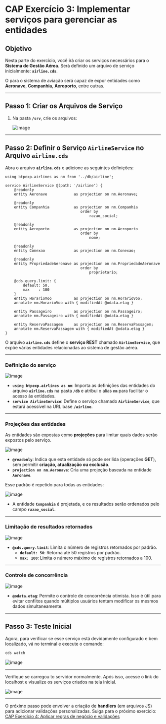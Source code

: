 # CAP Exercício 3: Implementar serviços para gerenciar as entidades

## **Objetivo**  
Nesta parte do exercício, você irá criar os serviços necessários para o **Sistema de Gestão Aérea**. Será definido um arquivo de serviço inicialmente: **`airline.cds`**.

O para o sistema de aviação será capaz de expor entidades como **Aeronave**, **Companhia**, **Aeroporto**, entre outras.

---

## **Passo 1: Criar os Arquivos de Serviço**
1. Na pasta **`/srv`**, crie os arquivos:

   ![image](https://github.com/user-attachments/assets/03c01bc4-c0a4-4058-8d50-9c4dcfc701d3)

---

## **Passo 2: Definir o Serviço `AirlineService` no Arquivo `airline.cds`**
Abra o arquivo **`airline.cds`** e adicione as seguintes definições:

```cds
using btpexp.airlines as nm from '../db/airline';

service AirlineService @(path: '/airline') {
    @readonly
    entity Aeronave            as projection on nm.Aeronave;

    @readonly
    entity Companhia           as projection on nm.Companhia
                                  order by
                                      razao_social;

    @readonly
    entity Aeroporto           as projection on nm.Aeroporto
                                  order by
                                      nome;

    @readonly
    entity Conexao             as projection on nm.Conexao;

    @readonly
    entity PropriedadeAeronave as projection on nm.PropriedadeAeronave
                                  order by
                                      proprietario;

    @cds.query.limit: {
        default: 50,
        max    : 100
    }
    entity HorarioVoo          as projection on nm.HorarioVoo;
    annotate nm.HorarioVoo with { modifiedAt @odata.etag }

    entity Passageiro          as projection on nm.Passageiro;
    annotate nm.Passageiro with { modifiedAt @odata.etag }

    entity ReservaPassagem     as projection on nm.ReservaPassagem;
    annotate nm.ReservaPassagem with { modifiedAt @odata.etag }
}
```

O arquivo **`airline.cds`** define o **serviço REST** chamado **`AirlineService`**, que expõe várias entidades relacionadas ao sistema de gestão aérea.

---

### **Definição do serviço**

![image](https://github.com/user-attachments/assets/0ee81e8b-e5e5-44f3-8fa8-d59f34c542f6)

- **`using btpexp.airlines as nm`**: Importa as definições das entidades do arquivo **`airline.cds`** na pasta **`/db`** e atribui o alias **`nm`** para facilitar o acesso às entidades.
- **`service AirlineService`**: Define o serviço chamado **`AirlineService`**, que estará acessível na URL base **`/airline`**.

---

### **Projeções das entidades**
As entidades são expostas como **projeções** para limitar quais dados serão expostos pelo serviço.

![image](https://github.com/user-attachments/assets/5ab66fbe-8716-4c5f-991b-c41e96d3ab4a)

- **`@readonly`**: Indica que esta entidade só pode ser lida (operações **GET**), sem permitir **criação, atualização ou exclusão**.
- **`projection on nm.Aeronave`**: Cria uma projeção baseada na entidade **`Aeronave`**.

Esse padrão é repetido para todas as entidades:

![image](https://github.com/user-attachments/assets/a6ed51e5-8d40-4c0e-b6f8-218b986e1535)

- A entidade **`Companhia`** é projetada, e os resultados serão ordenados pelo campo **`razao_social`**.

---

### **Limitação de resultados retornados**

![image](https://github.com/user-attachments/assets/24c460ac-9229-4688-863e-a89cc69cef90)

- **`@cds.query.limit`**: Limita o número de registros retornados por padrão.
  - **`default: 50`**: Retorna até 50 registros por padrão.
  - **`max: 100`**: Limita o número máximo de registros retornados a 100.

---

### **Controle de concorrência**

![image](https://github.com/user-attachments/assets/525a5fef-3715-4c66-8f3f-82c254d03e5f)

- **`@odata.etag`**: Permite o controle de concorrência otimista. Isso é útil para evitar conflitos quando múltiplos usuários tentam modificar os mesmos dados simultaneamente.

---

## Passo 3: Teste Inicial 

Agora, para verificar se esse serviço está devidamente configurado e bem localizado, vá no terminal e execute o comando:

```sh
cds watch
```

![image](https://github.com/user-attachments/assets/6bf2393a-a588-440e-958a-3911f2d1dfdc)

---

Verifique se carregou to servidor normalmente. Após isso, acesse o link do localhost e visualize os serviços criados na tela inicial.

![image](https://github.com/user-attachments/assets/10a2bb67-8905-4d40-813c-fa33eef2ce49)

---

O próximo passo pode envolver a criação de **handlers** (em arquivos JS) para adicionar validações personalizadas. Suiga para o próximo exercício: [CAP Exercício 4: Aplicar regras de negócio e validações](https://github.com/ViniciusInfinitfy/btp-experience-AD267/tree/main/exercises/ex4)
